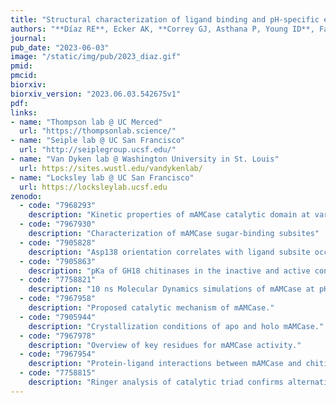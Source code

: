 ```yaml
---
title: "Structural characterization of ligand binding and pH-specific enzymatic activity of mouse Acidic Mammalian Chitinase"
authors: "**Díaz RE**, Ecker AK, **Correy GJ, Asthana P, Young ID**, Faust B, **Thompson MC**, Seiple IB, Van Dyken SJ, Locksley RM, **Fraser JS**."
journal:
pub_date: "2023-06-03"
image: "/static/img/pub/2023_diaz.gif"
pmid:
pmcid:
biorxiv:
biorxiv_version: "2023.06.03.542675v1"
pdf:
links:
- name: "Thompson lab @ UC Merced"
  url: "https://thompsonlab.science/"
- name: "Seiple lab @ UC San Francisco"
  url: "http://seiplegroup.ucsf.edu/"
- name: "Van Dyken lab @ Washington University in St. Louis"
  url: https://sites.wustl.edu/vandykenlab/
- name: "Locksley lab @ UC San Francisco"
  url: https://locksleylab.ucsf.edu
zenodo:
  - code: "7968293"
    description: "Kinetic properties of mAMCase catalytic domain at various pH"
  - code: "7967930"
    description: "Characterization of mAMCase sugar-binding subsites"
  - code: "7905828"
    description: "Asp138 orientation correlates with ligand subsite occupancy."
  - code: "7905863"
    description: "pKa of GH18 chitinases in the inactive and active conformation"
  - code: "7758821"
    description: "10 ns Molecular Dynamics simulations of mAMCase at pH 2.0 and 6.5 in complex with GlcNAc6."
  - code: "7967958"
    description: "Proposed catalytic mechanism of mAMCase."
  - code: "7905944"
    description: "Crystallization conditions of apo and holo mAMCase."
  - code: "7967978"
    description: "Overview of key residues for mAMCase activity."
  - code: "7967954"
    description: "Protein-ligand interactions between mAMCase and chitin."
  - code: "7758815"
    description: "Ringer analysis of catalytic triad confirms alternative Asp138 conformations"
---
```

